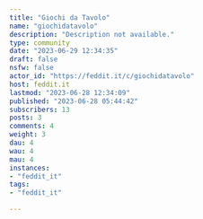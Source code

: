 ```yaml
---
title: "Giochi da Tavolo" 
name: "giochidatavolo"
description: "Description not available."
type: community
date: "2023-06-29 12:34:35"
draft: false
nsfw: false
actor_id: "https://feddit.it/c/giochidatavolo"
host: feddit.it
lastmod: "2023-06-28 12:34:09"
published: "2023-06-28 05:44:42"
subscribers: 13
posts: 3
comments: 4
weight: 3
dau: 4
wau: 4
mau: 4
instances:
- "feddit_it"
tags: 
- "feddit_it"

---
```

